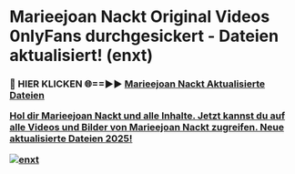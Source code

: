 # Marieejoan Nackt Original Videos 0nlyFans durchgesickert - Dateien aktualisiert! (enxt)

<h3>🔴 HIER KLICKEN 🌐==►► <a href="https://tinyurl.com/h6vf6nb8" rel="nofollow">Marieejoan Nackt Aktualisierte Dateien

Hol dir Marieejoan Nackt und alle Inhalte. Jetzt kannst du auf alle Videos und Bilder von Marieejoan Nackt zugreifen. Neue aktualisierte Dateien 2025!

[![enxt](https://i.imgur.com/sD4kR3V.gif)](https://tinyurl.com/h6vf6nb8)
